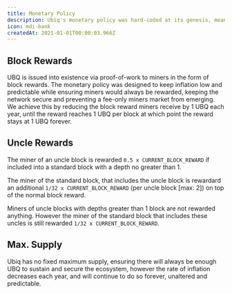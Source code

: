 ```yaml
---
title: Monetary Policy
description: Ubiq's monetary policy was hard-coded at its genesis, meaning fewer surprises for the future. A predictable inflationary control system with longevity in mind helps strike a balance between simulating scarcity and incentivizing miners to secure the network.
icon: mdi-bank
createdAt: 2021-01-01T00:00:03.966Z
---
```


## Block Rewards

UBQ is issued into existence via proof-of-work to miners in the form of block rewards. The monetary policy was designed to keep inflation low and predictable while ensuring miners would always be rewarded, keeping the network secure and preventing a fee-only miners market from emerging. We achieve this by reducing the block reward miners receive by 1 UBQ each year, until the reward reaches 1 UBQ per block at which point the reward stays at 1 UBQ forever.

<inflation-chart></inflation-chart>
<inflation-table></inflation-table>

## Uncle Rewards

The miner of an uncle block is rewarded `0.5 x CURRENT_BLOCK_REWARD` if included into a standard block with a depth no greater than 1.

The miner of the standard block, that includes the uncle block is rewardard an additional `1/32 x CURRENT_BLOCK_REWARD` (per uncle block [max: 2]) on top of the normal block reward.

Miners of uncle blocks with depths greater than 1 block are not rewarded anything. However the miner of the standard block that includes these uncles is still rewarded `1/32 x CURRENT_BLOCK_REWARD`.

## Max. Supply

Ubiq has no fixed maximum supply, ensuring there will always be enough UBQ to sustain and secure the ecosystem, however the rate of inflation decreases each year, and will continue to do so forever, unaltered and predictable.
